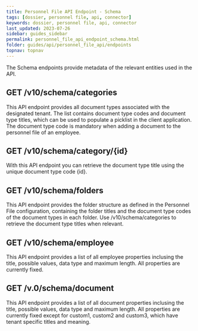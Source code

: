 ```yaml
---
title: Personnel File API Endpoint - Schema
tags: [dossier, personnel file, api, connector]
keywords: dossier, personnel file, api, connector
last_updated: 2023-07-26
sidebar: guides_sidebar
permalink: personnel_file_api_endpoint_schema.html
folder: guides/api/personnel_file_api/endpoints
topnav: topnav
---
```

The Schema endpoints provide metadata of the relevant entities used in the API.

<h2>GET /v10/schema/categories</h2>
<p>This API endpoint provides all document types associated with the designated tenant. The list contains document type codes and document type titles, which can be used to populate a picklist in the client application. The document type code is mandatory when adding a document to the personnel file of an employee.</p>

<h2>GET /v10/schema/category/{id}</h2>
<p>With this API endpoint you can retrieve the document type title using the unique document type code {id}. </p>

<h2>GET /v10/schema/folders</h2>
<p>This API endpoint provides the folder structure as defined in the Personnel File configuration, containing the folder titles and the document type codes of the document types in each folder. Use /v10/schema/categories to retrieve the document type titles when relevant.</p>

<h2>GET /v10/schema/employee</h2>
<p>This API endpoint provides a list of all employee properties inclusing the title, possible values, data type and maximum length. All properties are currently fixed.</p>

<h2>GET /v.0/schema/document</h2>
<p>This API endpoint provides a list of all document properties inclusing the title, possible values, data type and maximum length. All properties are currently fixed except for custom1, custom2 and custom3, which have tenant specific titles and meaning.</p>
 
